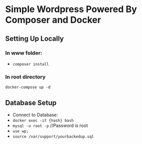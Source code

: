 # Simple Wordpress Powered By Composer and Docker

## Setting Up Locally
### In www folder:
* `composer install`
### In root directory
`docker-compose up -d`
## Database Setup
* Connect to Database:
* `docker exec -it {hash} bash`
* `mysql -u root -p` //Password is root
* `use wp;`
* `source /var/support/yourbackedup.sql`
